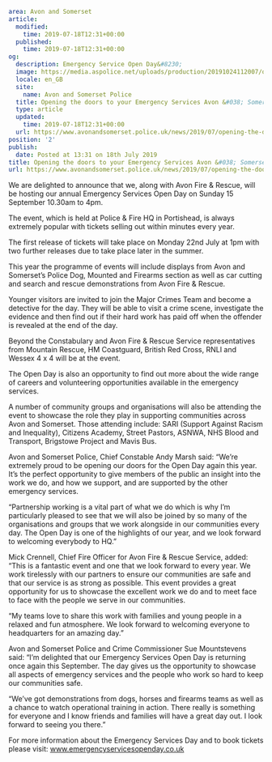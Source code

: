 ```yaml
area: Avon and Somerset
article:
  modified:
    time: 2019-07-18T12:31+00:00
  published:
    time: 2019-07-18T12:31+00:00
og:
  description: Emergency Service Open Day&#8230;
  image: https://media.aspolice.net/uploads/production/20191024112007/open-day-horse-pic.jpg
  locale: en_GB
  site:
    name: Avon and Somerset Police
  title: Opening the doors to your Emergency Services Avon &#038; Somerset Police and Fire &#038; Rescue announce date of annual Open Day | Avon and Somerset Police
  type: article
  updated:
    time: 2019-07-18T12:31+00:00
  url: https://www.avonandsomerset.police.uk/news/2019/07/opening-the-doors-to-your-emergency-services-avon-somerset-police-and-fire-rescue-announce-date-of-annual-open-day/
position: '2'
publish:
  date: Posted at 13:31 on 18th July 2019
title: Opening the doors to your Emergency Services Avon &#038; Somerset Police and Fire &#038; Rescue announce date of annual Open Day | Avon and Somerset Police
url: https://www.avonandsomerset.police.uk/news/2019/07/opening-the-doors-to-your-emergency-services-avon-somerset-police-and-fire-rescue-announce-date-of-annual-open-day/
```

We are delighted to announce that we, along with Avon Fire & Rescue, will be hosting our annual Emergency Services Open Day on Sunday 15 September 10.30am to 4pm.

The event, which is held at Police & Fire HQ in Portishead, is always extremely popular with tickets selling out within minutes every year.

The first release of tickets will take place on Monday 22nd July at 1pm with two further releases due to take place later in the summer.

This year the programme of events will include displays from Avon and Somerset’s Police Dog, Mounted and Firearms section as well as car cutting and search and rescue demonstrations from Avon Fire & Rescue.

Younger visitors are invited to join the Major Crimes Team and become a detective for the day. They will be able to visit a crime scene, investigate the evidence and then find out if their hard work has paid off when the offender is revealed at the end of the day.

Beyond the Constabulary and Avon Fire & Rescue Service representatives from Mountain Rescue, HM Coastguard, British Red Cross, RNLI and Wessex 4 x 4 will be at the event.

The Open Day is also an opportunity to find out more about the wide range of careers and volunteering opportunities available in the emergency services.

A number of community groups and organisations will also be attending the event to showcase the role they play in supporting communities across Avon and Somerset. Those attending include: SARI (Support Against Racism and Inequality), Citizens Academy, Street Pastors, ASNWA, NHS Blood and Transport, Brigstowe Project and Mavis Bus.

Avon and Somerset Police, Chief Constable Andy Marsh said: “We’re extremely proud to be opening our doors for the Open Day again this year. It’s the perfect opportunity to give members of the public an insight into the work we do, and how we support, and are supported by the other emergency services.

“Partnership working is a vital part of what we do which is why I’m particularly pleased to see that we will also be joined by so many of the organisations and groups that we work alongside in our communities every day. The Open Day is one of the highlights of our year, and we look forward to welcoming everybody to HQ.”

Mick Crennell, Chief Fire Officer for Avon Fire & Rescue Service, added: “This is a fantastic event and one that we look forward to every year. We work tirelessly with our partners to ensure our communities are safe and that our service is as strong as possible. This event provides a great opportunity for us to showcase the excellent work we do and to meet face to face with the people we serve in our communities.

“My teams love to share this work with families and young people in a relaxed and fun atmosphere. We look forward to welcoming everyone to headquarters for an amazing day.”

Avon and Somerset Police and Crime Commissioner Sue Mountstevens said: “I’m delighted that our Emergency Services Open Day is returning once again this September. The day gives us the opportunity to showcase all aspects of emergency services and the people who work so hard to keep our communities safe.

“We’ve got demonstrations from dogs, horses and firearms teams as well as a chance to watch operational training in action. There really is something for everyone and I know friends and families will have a great day out. I look forward to seeing you there.”

For more information about the Emergency Services Day and to book tickets please visit: www.emergencyservicesopenday.co.uk

